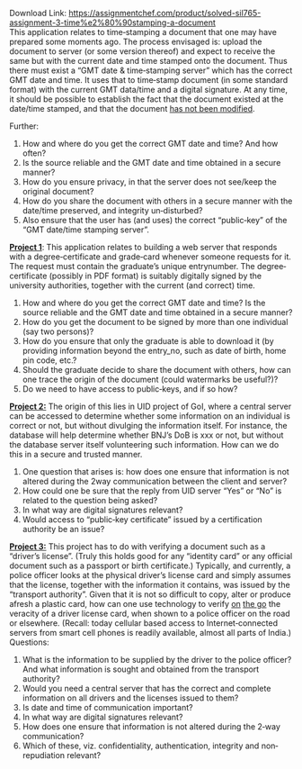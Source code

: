 Download Link: https://assignmentchef.com/product/solved-sil765-assignment-3-time%e2%80%90stamping-a-document
<br>
This application relates to time‐stamping a document that one may have prepared some moments ago. The process envisaged is: upload the document to server (or some version thereof) and expect to receive the same but with the current date and time stamped onto the document. Thus there must exist a “GMT date &amp; time‐stamping server” which has the correct GMT date and time. It uses that to time‐stamp document (in some standard format) with the current GMT data/time and a digital signature. At any time, it should be possible to establish the fact that the document existed at the date/time stamped, and that the document <u>has not been modified</u>.

Further:

<ol>

 <li>How and where do you get the correct GMT date and time? And how often?</li>

 <li>Is the source reliable and the GMT date and time obtained in a secure manner?</li>

 <li>How do you ensure privacy, in that the server does not see/keep the original document?</li>

 <li>How do you share the document with others in a secure manner with the date/time preserved, and integrity un‐disturbed?</li>

 <li>Also ensure that the user has (and uses) the correct “public‐key” of the “GMT date/time stamping server”.</li>

</ol>

<strong><u>Project 1</u></strong>: This application relates to building a web server that responds with a degree‐certificate and grade‐card whenever someone requests for it. The request must contain the graduate’s unique entrynumber. The degree‐certificate (possibly in PDF format) is suitably digitally signed by the university authorities, together with the current (and correct) time.

<ol>

 <li>How and where do you get the correct GMT date and time? Is the source reliable and the GMT date and time obtained in a secure manner?</li>

 <li>How do you get the document to be signed by more than one individual (say two persons)?</li>

 <li>How do you ensure that only the graduate is able to download it (by providing information beyond the entry_no, such as date of birth, home pin code, etc.?</li>

 <li>Should the graduate decide to share the document with others, how can one trace the origin of the document (could watermarks be useful?)?</li>

 <li>Do we need to have access to public‐keys, and if so how?</li>

</ol>

<strong><u>Project 2:</u></strong> The origin of this lies in UID project of GoI, where a central server can be accessed to determine whether some information on an individual is correct or not, but without divulging the information itself. For instance, the database will help determine whether BNJ’s DoB is xxx or not, but without the database server itself volunteering such information. How can we do this in a secure and trusted manner.

<ol>

 <li>One question that arises is: how does one ensure that information is not altered during the 2way communication between the client and server?</li>

 <li>How could one be sure that the reply from UID server “Yes” or “No” is related to the question being asked?</li>

 <li>In what way are digital signatures relevant?</li>

 <li>Would access to “public‐key certificate” issued by a certification authority be an issue?</li>

</ol>

<strong><u>Project 3:</u></strong> This project has to do with verifying a document such as a “driver’s license”. (Truly this holds good for any “identity card” or any official document such as a passport or birth certificate.) Typically, and currently, a police officer looks at the physical driver’s license card and simply assumes that the license, together with the information it contains, was issued by the “transport authority”. Given that it is not so difficult to copy, alter or produce afresh a plastic card, how can one use technology to verify <u>on</u> <u>the go</u> the veracity of a driver license card, when shown to a police officer on the road or elsewhere. (Recall: today cellular based access to Internet‐connected servers from smart cell phones is readily available, almost all parts of India.) Questions:

<ol>

 <li>What is the information to be supplied by the driver to the police officer? And what information is sought and obtained from the transport authority?</li>

 <li>Would you need a central server that has the correct and complete information on all drivers and the licenses issued to them?</li>

 <li>Is date and time of communication important?</li>

 <li>In what way are digital signatures relevant?</li>

 <li>How does one ensure that information is not altered during the 2‐way communication?</li>

 <li>Which of these, viz. confidentiality, authentication, integrity and non‐repudiation relevant?</li>

</ol>


